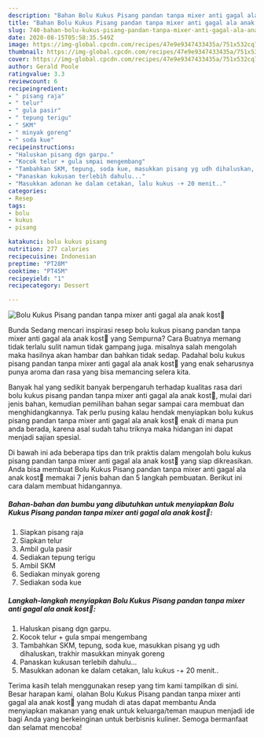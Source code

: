 ```yaml
---
description: "Bahan Bolu Kukus Pisang pandan tanpa mixer anti gagal ala anak kost🌼 | Langkah Membuat Bolu Kukus Pisang pandan tanpa mixer anti gagal ala anak kost🌼 Yang Mudah Dan Praktis"
title: "Bahan Bolu Kukus Pisang pandan tanpa mixer anti gagal ala anak kost🌼 | Langkah Membuat Bolu Kukus Pisang pandan tanpa mixer anti gagal ala anak kost🌼 Yang Mudah Dan Praktis"
slug: 740-bahan-bolu-kukus-pisang-pandan-tanpa-mixer-anti-gagal-ala-anak-kost-langkah-membuat-bolu-kukus-pisang-pandan-tanpa-mixer-anti-gagal-ala-anak-kost-yang-mudah-dan-praktis
date: 2020-08-15T05:58:35.549Z
image: https://img-global.cpcdn.com/recipes/47e9e9347433435a/751x532cq70/bolu-kukus-pisang-pandan-tanpa-mixer-anti-gagal-ala-anak-kost🌼-foto-resep-utama.jpg
thumbnail: https://img-global.cpcdn.com/recipes/47e9e9347433435a/751x532cq70/bolu-kukus-pisang-pandan-tanpa-mixer-anti-gagal-ala-anak-kost🌼-foto-resep-utama.jpg
cover: https://img-global.cpcdn.com/recipes/47e9e9347433435a/751x532cq70/bolu-kukus-pisang-pandan-tanpa-mixer-anti-gagal-ala-anak-kost🌼-foto-resep-utama.jpg
author: Gerald Poole
ratingvalue: 3.3
reviewcount: 6
recipeingredient:
- " pisang raja"
- " telur"
- " gula pasir"
- " tepung terigu"
- " SKM"
- " minyak goreng"
- " soda kue"
recipeinstructions:
- "Haluskan pisang dgn garpu."
- "Kocok telur + gula smpai mengembang"
- "Tambahkan SKM, tepung, soda kue, masukkan pisang yg udh dihaluskan, trakhir masukkan minyak goreng"
- "Panaskan kukusan terlebih dahulu..."
- "Masukkan adonan ke dalam cetakan, lalu kukus -+ 20 menit.."
categories:
- Resep
tags:
- bolu
- kukus
- pisang

katakunci: bolu kukus pisang 
nutrition: 277 calories
recipecuisine: Indonesian
preptime: "PT28M"
cooktime: "PT45M"
recipeyield: "1"
recipecategory: Dessert

---
```



![Bolu Kukus Pisang pandan tanpa mixer anti gagal ala anak kost🌼](https://img-global.cpcdn.com/recipes/47e9e9347433435a/751x532cq70/bolu-kukus-pisang-pandan-tanpa-mixer-anti-gagal-ala-anak-kost🌼-foto-resep-utama.jpg)

Bunda Sedang mencari inspirasi resep bolu kukus pisang pandan tanpa mixer anti gagal ala anak kost🌼 yang Sempurna? Cara Buatnya memang tidak terlalu sulit namun tidak gampang juga. misalnya salah mengolah maka hasilnya akan hambar dan bahkan tidak sedap. Padahal bolu kukus pisang pandan tanpa mixer anti gagal ala anak kost🌼 yang enak seharusnya punya aroma dan rasa yang bisa memancing selera kita.



Banyak hal yang sedikit banyak berpengaruh terhadap kualitas rasa dari bolu kukus pisang pandan tanpa mixer anti gagal ala anak kost🌼, mulai dari jenis bahan, kemudian pemilihan bahan segar sampai cara membuat dan menghidangkannya. Tak perlu pusing kalau hendak menyiapkan bolu kukus pisang pandan tanpa mixer anti gagal ala anak kost🌼 enak di mana pun anda berada, karena asal sudah tahu triknya maka hidangan ini dapat menjadi sajian spesial.


Di bawah ini ada beberapa tips dan trik praktis dalam mengolah bolu kukus pisang pandan tanpa mixer anti gagal ala anak kost🌼 yang siap dikreasikan. Anda bisa membuat Bolu Kukus Pisang pandan tanpa mixer anti gagal ala anak kost🌼 memakai 7 jenis bahan dan 5 langkah pembuatan. Berikut ini cara dalam membuat hidangannya.

<!--inarticleads1-->

##### Bahan-bahan dan bumbu yang dibutuhkan untuk menyiapkan Bolu Kukus Pisang pandan tanpa mixer anti gagal ala anak kost🌼:

1. Siapkan  pisang raja
1. Siapkan  telur
1. Ambil  gula pasir
1. Sediakan  tepung terigu
1. Ambil  SKM
1. Sediakan  minyak goreng
1. Sediakan  soda kue




<!--inarticleads2-->

##### Langkah-langkah menyiapkan Bolu Kukus Pisang pandan tanpa mixer anti gagal ala anak kost🌼:

1. Haluskan pisang dgn garpu.
1. Kocok telur + gula smpai mengembang
1. Tambahkan SKM, tepung, soda kue, masukkan pisang yg udh dihaluskan, trakhir masukkan minyak goreng
1. Panaskan kukusan terlebih dahulu...
1. Masukkan adonan ke dalam cetakan, lalu kukus -+ 20 menit..




Terima kasih telah menggunakan resep yang tim kami tampilkan di sini. Besar harapan kami, olahan Bolu Kukus Pisang pandan tanpa mixer anti gagal ala anak kost🌼 yang mudah di atas dapat membantu Anda menyiapkan makanan yang enak untuk keluarga/teman maupun menjadi ide bagi Anda yang berkeinginan untuk berbisnis kuliner. Semoga bermanfaat dan selamat mencoba!
